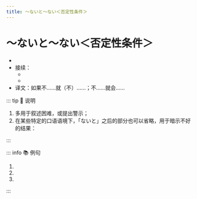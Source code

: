```yaml
---
title: ～ないと～ない＜否定性条件＞
---
```


# ～ないと～ない＜否定性条件＞

- <grammer-content sentence="意义：表示在从句表达的**否定性条件**的制约下，必然会出现主句表达的**否定或消极的结果**;" />
- 接续：
  - <grammer-content sentence="**动词、形容词的简体否定形式** + と～ない" />
  - <grammer-content sentence="**名词** + で（じゃ）ない+と～ない" />
- 译文：如果不......就（不）......；不......就会......

::: tip :bookmark: 说明

1. 多用于叙述困难，或提出警示；
2. 在某些特定的口语语境下，「ないと」之后的部分也可以省略，用于暗示不好的结果：

<div class='bunpou-block'>

  <grammer-content sentence='[救急車/きゅうきゅうしゃ]を**[呼ば/よば]ないと**……' trans='如果不快点儿叫救护车的话...(TA可能就没命了！)' />

</div>

:::

::: info :books: 例句

1. <grammer-content sentence='**[急が/いそが]ないと**コンサートに[間に合わ/まにあわ]**ない**んです。' trans='不快点的话就赶不上音乐会了。' />
2. <grammer-content sentence='[私/わたし]は[部屋/へや]が**[暗く/くらく]ないと**[寝/ね]られ**ません**。' trans='房间不黑的话我睡不着。' />
3. <grammer-content sentence='[電子辞書/でんしじしょ]は**[便利/べんり]でないと**/**[便利/べんり]じゃないと**[売れ/うれ]**ません**。' trans='电子词典如果不方便就卖不出去。' />

:::
